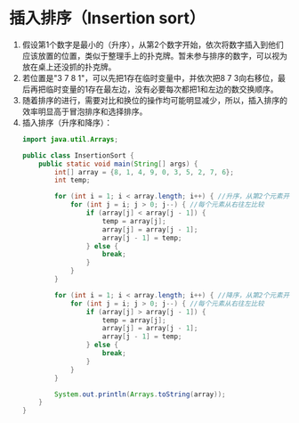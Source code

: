 # 插入排序（Insertion sort）
1. 假设第1个数字是最小的（升序），从第2个数字开始，依次将数字插入到他们应该放置的位置，类似于整理手上的扑克牌。暂未参与排序的数字，可以视为放在桌上还没抓的扑克牌。
2. 若位置是"3 7 8 1"，可以先把1存在临时变量中，并依次把8 7 3向右移位，最后再把临时变量的1存在最左边，没有必要每次都把1和左边的数交换顺序。
3. 随着排序的进行，需要对比和换位的操作均可能明显减少，所以，插入排序的效率明显高于冒泡排序和选择排序。
4. 插入排序（升序和降序）：
   ```java
   import java.util.Arrays;
   
   public class InsertionSort {
       public static void main(String[] args) {
           int[] array = {8, 1, 4, 9, 0, 3, 5, 2, 7, 6};
           int temp;
   
           for (int i = 1; i < array.length; i++) { //升序，从第2个元素开始排
               for (int j = i; j > 0; j--) { //每个元素从右往左比较
                   if (array[j] < array[j - 1]) {
                       temp = array[j];
                       array[j] = array[j - 1];
                       array[j - 1] = temp;
                   } else {
                       break;
                   }
               }
           }
   
           for (int i = 1; i < array.length; i++) { //降序，从第2个元素开始排
               for (int j = i; j > 0; j--) { //每个元素从右往左比较
                   if (array[j] > array[j - 1]) {
                       temp = array[j];
                       array[j] = array[j - 1];
                       array[j - 1] = temp;
                   } else {
                       break;
                   }
               }
           }
   
           System.out.println(Arrays.toString(array));
       }
   }
   ```
   